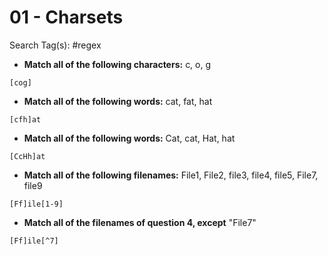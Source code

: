 # 01 - Charsets

Search Tag(s): #regex

- **Match all of the following characters:** c, o, g

`[cog]`

- **Match all of the following words:** cat, fat, hat

`[cfh]at`

- **Match all of the following words:** Cat, cat, Hat, hat

`[CcHh]at`

- **Match all of the following filenames:** File1, File2, file3, file4, file5, File7, file9

`[Ff]ile[1-9]`

- **Match all of the filenames of question 4, except** "File7"

`[Ff]ile[^7]`